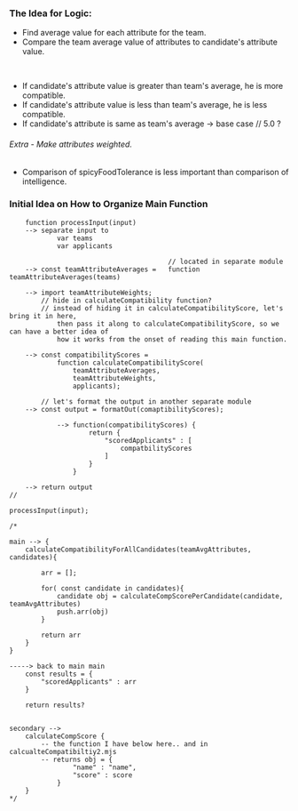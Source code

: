 ### The Idea for Logic:
- Find average value for each attribute for the team.
- Compare the team average value of attributes to candidate's attribute value.

<br/>

- If candidate's attribute value is greater than team's average, he is more compatible.
- If candidate's attribute value is less than team's average, he is less compatible.
- If candidate's attribute is same as team's average -> base case // 5.0 ?

###### Extra - Make attributes weighted.
- Comparison of spicyFoodTolerance is less important than comparison of intelligence.




### Initial Idea on How to Organize Main Function

```
    function processInput(input)
    --> separate input to
            var teams
            var applicants

                                        // located in separate module
    --> const teamAttributeAverages =   function teamAttributeAverages(teams)

    --> import teamAttributeWeights;    
        // hide in calculateCompatibility function? 
        // instead of hiding it in calculateCompatibilityScore, let's bring it in here,
            then pass it along to calculateCompatibilityScore, so we can have a better idea of 
            how it works from the onset of reading this main function.

    --> const compatibilityScores = 
            function calculateCompatibilityScore(
                teamAttributeAverages,
                teamAttributeWeights,
                applicants);

        // let's format the output in another separate module
    --> const output = formatOut(comaptibilityScores); 
    
            --> function(compatibilityScores) {
                    return {
                        "scoredApplicants" : [
                            compatbilityScores
                        ]
                    }
                }

    --> return output
//

processInput(input);
```



```
/*

main --> {
    calculateCompatibilityForAllCandidates(teamAvgAttributes, candidates){

        arr = [];

        for( const candidate in candidates){
            candidate obj = calculateCompScorePerCandidate(candidate, teamAvgAttributes)
            push.arr(obj)
        }

        return arr
    }
}

-----> back to main main
    const results = {
        "scoredApplicants" : arr
    }

    return results?


secondary --> 
    calculateCompScore {
        -- the function I have below here.. and in calcualteCompatibiltiy2.mjs
        -- returns obj = { 
                "name" : "name",
                "score" : score
            }
    }
*/
```